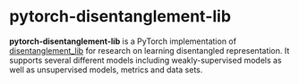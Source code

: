 # pytorch-disentanglement-lib

**pytorch-disentanglement-lib** is a PyTorch implementation of [disentanglement_lib](https://github.com/google-research/disentanglement_lib) for research on learning disentangled representation. It supports several different models including weakly-supervised models as well as unsupervised models, metrics and data sets.
